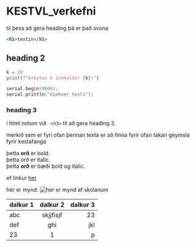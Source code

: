 # KESTVL_verkefni
til þess að gera heading þá er það svona
```html
<h1>textin</h1>
```
## heading 2

```python
k = 20
print(f"breytan k innheldur {k}!")
```

```c++
serial.begin(9600);
serial.println("einhver texti");
```

### heading 3

í html notum við ` <h3>` til að gera heading 3.

merkið sem er fyri ofan þennan texta er að finna fyrir ofan takan
geymsla fyrir kestafanga

þetta **orð** er bold.<br>
þetta *orð* er italic.<br>
þetta ***orð*** er bæði bold og italic.

ef linkur [her](https://linkur)

hér er mynd:
![her er mynd af skolanum](imagelink)

dalkur 1 | dalkur 2 | dalkur 3
--- | :-: | --: |
abc |skjjfisjf | 23
def | ghi | jkl |
23 | 1 | p

